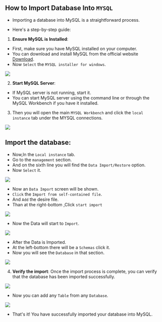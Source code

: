 ## How to Import Database Into `MYSQL`

- Importing a database into MySQL is a straightforward process. 

- Here's a step-by-step guide:

1. **Ensure MySQL is Installed**: 
- First, make sure you have MySQL installed on your computer. 
- You can download and install MySQL from the official website [Download](https://dev.mysql.com/downloads/).
- Now `Select` the `MYSQL installer for windows`.

<img src='./Assets/link.PNG'></img>

2. **Start MySQL Server**: 
- If MySQL server is not running, start it. 
- You can start MySQL server using the command line or through the MySQL Workbench if you have it installed.

3. Then you will open the main `MYSQL Workbench` and click the `local instance` tab under the MYSQL       connections.

<img src='./Assets/1.PNG'></img>

## Import the database:
- Now,In the `Local instance` tab.
- Go to the `management` section.
- And on the sixth line you will find the `Data Import/Restore` option.
- Now `Select` it.

<img src='./Assets/2.PNG'></img>

 - Now an `Data Import` screen will be shown.
 - `Click` the `Import from self-contained file`.
 - And `Add` the desire file.
 - Than at the right-bottom ,Click `start import`

<img src='./Assets/4.PNG'></img>

- Now the Data will start to `Import`.

<img src='./Assets/5.PNG'></img>

- After the Data is Imported.
- At the left-bottom there will be a `Schemas` click it.
- Now you will see the `Database` in that section.

<img src='./Assets/6.PNG'></img>

4. **Verify the import**: Once the import process is complete, you can verify that the database has been  imported successfully. 

<img src='./Assets/7.PNG'></img>

- Now you can add any `Table` from any `Database`.

<img src='./Assets/8.PNG'></img>


- That's it! You have successfully imported your database into MySQL. 

